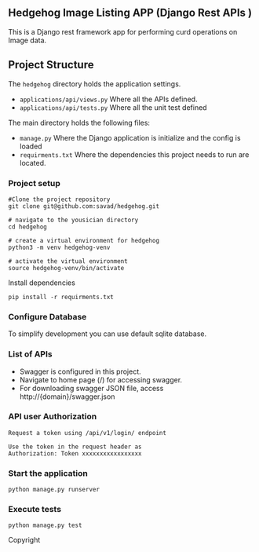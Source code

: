 ## Hedgehog Image Listing APP (Django Rest APIs )

This is a Django rest framework app for performing curd operations on Image data.

## Project Structure

The `hedgehog` directory holds the application settings.

- `applications/api/views.py` Where all the APIs defined.
- `applications/api/tests.py`  Where all the unit test defined

The main directory holds the following files:
- `manage.py` Where the Django application is initialize and the config is loaded
- `requirments.txt` Where the dependencies this project needs to run are located.


### Project setup
```
#Clone the project repository
git clone git@github.com:savad/hedgehog.git
 
# navigate to the yousician directory
cd hedgehog

# create a virtual environment for hedgehog
python3 -m venv hedgehog-venv

# activate the virtual environment
source hedgehog-venv/bin/activate
```

Install dependencies
```
pip install -r requirments.txt
```


### Configure Database
 To simplify development you can use default sqlite database.



### List of APIs
* Swagger is configured in this project.
* Navigate to home page (/) for accessing swagger.
* For downloading swagger JSON file, access http://{domain}/swagger.json


### API user Authorization
```commandline
Request a token using /api/v1/login/ endpoint

Use the token in the request header as
Authorization: Token xxxxxxxxxxxxxxxxx
```
### Start the application
```
python manage.py runserver

```

### Execute tests
```
python manage.py test
```

Copyright

